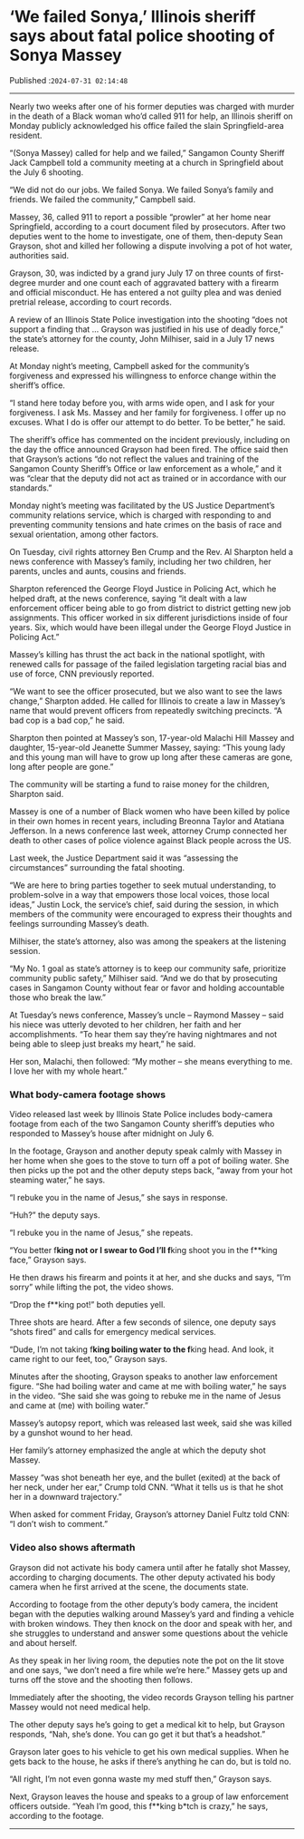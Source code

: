 # ‘We failed Sonya,’ Illinois sheriff says about fatal police shooting of Sonya Massey

Published :`2024-07-31 02:14:48`

---

Nearly two weeks after one of his former deputies was charged with murder in the death of a Black woman who’d called 911 for help, an Illinois sheriff on Monday publicly acknowledged his office failed the slain Springfield-area resident.

“(Sonya Massey) called for help and we failed,” Sangamon County Sheriff Jack Campbell told a community meeting at a church in Springfield about the July 6 shooting.

“We did not do our jobs. We failed Sonya. We failed Sonya’s family and friends. We failed the community,” Campbell said.

Massey, 36, called 911 to report a possible “prowler” at her home near Springfield, according to a court document filed by prosecutors. After two deputies went to the home to investigate, one of them, then-deputy Sean Grayson, shot and killed her following a dispute involving a pot of hot water, authorities said.

Grayson, 30, was indicted by a grand jury July 17 on three counts of first-degree murder and one count each of aggravated battery with a firearm and official misconduct. He has entered a not guilty plea and was denied pretrial release, according to court records.

A review of an Illinois State Police investigation into the shooting “does not support a finding that … Grayson was justified in his use of deadly force,” the state’s attorney for the county, John Milhiser, said in a July 17 news release.

At Monday night’s meeting, Campbell asked for the community’s forgiveness and expressed his willingness to enforce change within the sheriff’s office.

“I stand here today before you, with arms wide open, and I ask for your forgiveness. I ask Ms. Massey and her family for forgiveness. I offer up no excuses. What I do is offer our attempt to do better. To be better,” he said.

The sheriff’s office has commented on the incident previously, including on the day the office announced Grayson had been fired. The office said then that Grayson’s actions “do not reflect the values and training of the Sangamon County Sheriff’s Office or law enforcement as a whole,” and it was “clear that the deputy did not act as trained or in accordance with our standards.”

Monday night’s meeting was facilitated by the US Justice Department’s community relations service, which is charged with responding to and preventing community tensions and hate crimes on the basis of race and sexual orientation, among other factors.

On Tuesday, civil rights attorney Ben Crump and the Rev. Al Sharpton held a news conference with Massey’s family, including her two children, her parents, uncles and aunts, cousins and friends.

Sharpton referenced the George Floyd Justice in Policing Act, which he helped draft, at the news conference, saying “it dealt with a law enforcement officer being able to go from district to district getting new job assignments. This officer worked in six different jurisdictions inside of four years. Six, which would have been illegal under the George Floyd Justice in Policing Act.”

Massey’s killing has thrust the act back in the national spotlight, with renewed calls for passage of the failed legislation targeting racial bias and use of force, CNN previously reported.

“We want to see the officer prosecuted, but we also want to see the laws change,” Sharpton added. He called for Illinois to create a law in Massey’s name that would prevent  officers from repeatedly switching precincts. “A bad cop is a bad cop,” he said.

Sharpton then pointed at Massey’s son, 17-year-old Malachi Hill Massey and daughter, 15-year-old Jeanette Summer Massey, saying: “This young lady and this young man will have to grow up long after these cameras are gone, long after people are gone.”

The community will be starting a fund to raise money for the children, Sharpton said.

Massey is one of a number of Black women who have been killed by police in their own homes in recent years, including Breonna Taylor and Atatiana Jefferson. In a news conference last week, attorney Crump connected her death to other cases of police violence against Black people across the US.

Last week, the Justice Department said it was “assessing the circumstances” surrounding the fatal shooting.

“We are here to bring parties together to seek mutual understanding, to problem-solve in a way that empowers those local voices, those local ideas,” Justin Lock, the service’s chief, said during the session, in which members of the community were encouraged to express their thoughts and feelings surrounding Massey’s death.

Milhiser, the state’s attorney, also was among the speakers at the listening session.

“My No. 1 goal as state’s attorney is to keep our community safe, prioritize community public safety,” Milhiser said. “And we do that by prosecuting cases in Sangamon County without fear or favor and holding accountable those who break the law.”

At Tuesday’s news conference, Massey’s uncle – Raymond Massey – said his niece was utterly devoted to her children, her faith and her accomplishments. “To hear them say they’re having nightmares and not being able to sleep just breaks my heart,” he said.

Her son, Malachi, then followed: “My mother – she means everything to me. I love her with my whole heart.”

### What body-camera footage shows

Video released last week by Illinois State Police includes body-camera footage from each of the two Sangamon County sheriff’s deputies who responded to Massey’s house after midnight on July 6.

In the footage, Grayson and another deputy speak calmly with Massey in her home when she goes to the stove to turn off a pot of boiling water. She then picks up the pot and the other deputy steps back, “away from your hot steaming water,” he says.

“I rebuke you in the name of Jesus,” she says in response.

“Huh?” the deputy says.

“I rebuke you in the name of Jesus,” she repeats.

“You better f**king not or I swear to God I’ll f**king shoot you in the f**king face,” Grayson says.

He then draws his firearm and points it at her, and she ducks and says, “I’m sorry” while lifting the pot, the video shows.

“Drop the f**king pot!” both deputies yell.

Three shots are heard. After a few seconds of silence, one deputy says “shots fired” and calls for emergency medical services.

“Dude, I’m not taking f**king boiling water to the f**king head. And look, it came right to our feet, too,” Grayson says.

Minutes after the shooting, Grayson speaks to another law enforcement figure. “She had boiling water and came at me with boiling water,” he says in the video. “She said she was going to rebuke me in the name of Jesus and came at (me) with boiling water.”

Massey’s autopsy report, which was released last week, said she was killed by a gunshot wound to her head.

Her family’s attorney emphasized the angle at which the deputy shot Massey.

Massey “was shot beneath her eye, and the bullet (exited) at the back of her neck, under her ear,” Crump told CNN. “What it tells us is that he shot her in a downward trajectory.”

When asked for comment Friday, Grayson’s attorney Daniel Fultz told CNN: “I don’t wish to comment.”

### Video also shows aftermath

Grayson did not activate his body camera until after he fatally shot Massey, according to charging documents. The other deputy activated his body camera when he first arrived at the scene, the documents state.

According to footage from the other deputy’s body camera, the incident began with the deputies walking around Massey’s yard and finding a vehicle with broken windows. They then knock on the door and speak with her, and she struggles to understand and answer some questions about the vehicle and about herself.

As they speak in her living room, the deputies note the pot on the lit stove and one says, “we don’t need a fire while we’re here.” Massey gets up and turns off the stove and the shooting then follows.

Immediately after the shooting, the video records Grayson telling his partner Massey would not need medical help.

The other deputy says he’s going to get a medical kit to help, but Grayson responds, “Nah, she’s done. You can go get it but that’s a headshot.”

Grayson later goes to his vehicle to get his own medical supplies. When he gets back to the house, he asks if there’s anything he can do, but is told no.

“All right, I’m not even gonna waste my med stuff then,” Grayson says.

Next, Grayson leaves the house and speaks to a group of law enforcement officers outside. “Yeah I’m good, this f**king b*tch is crazy,” he says, according to the footage.

---

